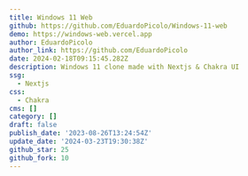 ```yaml
---
title: Windows 11 Web
github: https://github.com/EduardoPicolo/Windows-11-web
demo: https://windows-web.vercel.app
author: EduardoPicolo
author_link: https://github.com/EduardoPicolo
date: 2024-02-18T09:15:45.282Z
description: Windows 11 clone made with Nextjs & Chakra UI
ssg:
  - Nextjs
css:
  - Chakra
cms: []
category: []
draft: false
publish_date: '2023-08-26T13:24:54Z'
update_date: '2024-03-23T19:30:38Z'
github_star: 25
github_fork: 10
---
```

